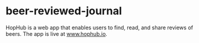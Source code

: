 # beer-reviewed-journal

HopHub is a web app that enables users to find, read, and share reviews of beers. The app is live at www.hophub.io.
